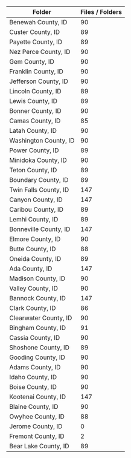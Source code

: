 | Folder                |   Files / Folders |
|-----------------------|-------------------|
| Benewah County, ID    |                90 |
| Custer County, ID     |                89 |
| Payette County, ID    |                89 |
| Nez Perce County, ID  |                90 |
| Gem County, ID        |                90 |
| Franklin County, ID   |                90 |
| Jefferson County, ID  |                90 |
| Lincoln County, ID    |                89 |
| Lewis County, ID      |                89 |
| Bonner County, ID     |                90 |
| Camas County, ID      |                85 |
| Latah County, ID      |                90 |
| Washington County, ID |                90 |
| Power County, ID      |                89 |
| Minidoka County, ID   |                90 |
| Teton County, ID      |                89 |
| Boundary County, ID   |                89 |
| Twin Falls County, ID |               147 |
| Canyon County, ID     |               147 |
| Caribou County, ID    |                89 |
| Lemhi County, ID      |                89 |
| Bonneville County, ID |               147 |
| Elmore County, ID     |                90 |
| Butte County, ID      |                88 |
| Oneida County, ID     |                89 |
| Ada County, ID        |               147 |
| Madison County, ID    |                90 |
| Valley County, ID     |                90 |
| Bannock County, ID    |               147 |
| Clark County, ID      |                86 |
| Clearwater County, ID |                90 |
| Bingham County, ID    |                91 |
| Cassia County, ID     |                90 |
| Shoshone County, ID   |                89 |
| Gooding County, ID    |                90 |
| Adams County, ID      |                90 |
| Idaho County, ID      |                90 |
| Boise County, ID      |                90 |
| Kootenai County, ID   |               147 |
| Blaine County, ID     |                90 |
| Owyhee County, ID     |                88 |
| Jerome County, ID     |                 0 |
| Fremont County, ID    |                 2 |
| Bear Lake County, ID  |                89 |
